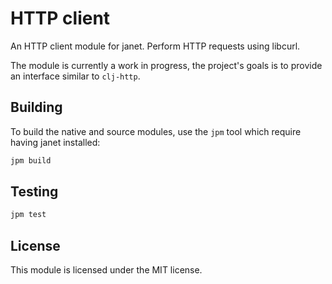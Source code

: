 # HTTP client

An HTTP client module for janet. Perform HTTP requests using libcurl.

The module is currently a work in progress, the project's goals is to provide an interface similar to `clj-http`.

## Building

To build the native and source modules, use the `jpm` tool which require having janet installed:

```sh
jpm build
```

## Testing

```sh
jpm test
```

## License

This module is licensed under the MIT license.
